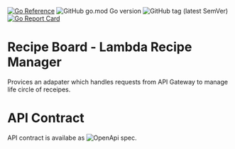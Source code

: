 [![Go Reference](https://pkg.go.dev/badge/github.com/tommzn/recipeboard-core.svg)](https://pkg.go.dev/github.com/tommzn/recipemanager-lambda)
![GitHub go.mod Go version](https://img.shields.io/github/go-mod/go-version/tommzn/recipemanager-lambda)
![GitHub tag (latest SemVer)](https://img.shields.io/github/v/tag/tommzn/recipemanager-lambda)
[![Go Report Card](https://goreportcard.com/badge/github.com/tommzn/recipemanager-lambda)](https://goreportcard.com/report/github.com/tommzn/recipemanager-lambda)

# Recipe Board - Lambda Recipe Manager
Provices an adapater which handles requests from API Gateway to manage life circle of receipes.

# API Contract
API contract is availabe as ![OpenApi spec](https://github.com/tommzn/recipemanager-lambda/aws/openapi.yml).